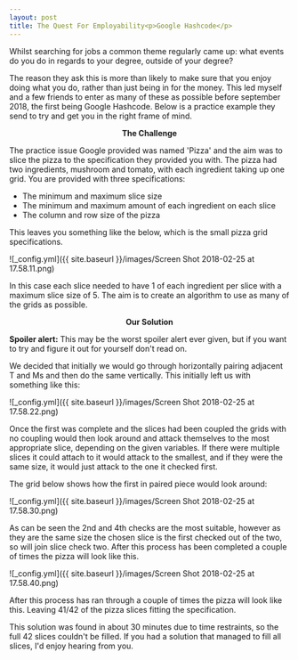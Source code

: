 ```yaml
---
layout: post
title: The Quest For Employability<p>Google Hashcode</p> 
---
```

Whilst searching for jobs a common theme regularly came up: what events do you do in regards to your degree, outside of your degree? 

The reason they ask this is more than likely to make sure that you enjoy doing what you do, rather than just being in for the money. This led myself and a few friends to enter as many of these as possible before september 2018, the first being Google Hashcode. Below is a practice example they send to try and get you in the right frame of mind.

<center><b>The Challenge </b></center> 

The practice issue Google provided was named 'Pizza' and the aim was to slice the pizza to the specification they provided you with. The pizza had two ingredients, mushroom and tomato, with each ingredient taking up one grid. You are provided with three specifications: 

<ul style="list-style-type:disc">
  <li>The minimum and maximum slice size</li>
  <li>The minimum and maximum amount of each ingredient on each slice</li>
  <li>The column and row size of the pizza</li>
</ul> 

This leaves you something like the below, which is the small pizza grid specifications. 

![_config.yml]({{ site.baseurl }}/images/Screen Shot 2018-02-25 at 17.58.11.png)

In this case each slice needed to have 1 of each ingredient per slice with a maximum slice size of 5. The aim is to create an algorithm to use as many of the grids as possible. 

<center><b>Our Solution</b></center> 

<b>Spoiler alert:</b> This may be the worst spoiler alert ever given, but if you want to try and figure it out for yourself don't read on. 

We decided that initially we would go through horizontally pairing adjacent T and Ms and then do the same vertically. This initially left us with something like this:

![_config.yml]({{ site.baseurl }}/images/Screen Shot 2018-02-25 at 17.58.22.png)

Once the first was complete and the slices had been coupled the grids with no coupling would then look around and attack themselves to the most appropriate slice, depending on the given variables. If there were multiple slices it could attach to it would attack to the smallest, and if they were the same size, it would just attack to the one it checked first. 

The grid below shows how the first in paired piece would look around:

![_config.yml]({{ site.baseurl }}/images/Screen Shot 2018-02-25 at 17.58.30.png)

As can be seen the 2nd and 4th checks are the most suitable, however as they are the same size the chosen slice is the first checked out of the two, so will join slice check two. After this process has been completed a couple of times the pizza will look like this. 

![_config.yml]({{ site.baseurl }}/images/Screen Shot 2018-02-25 at 17.58.40.png)

After this process has ran through a couple of times the pizza will look like this. Leaving 41/42 of the pizza slices fitting the specification.

This solution was found in about 30 minutes due to time restraints, so the full 42 slices couldn't be filled. If you had a solution that managed to fill all slices, I'd enjoy hearing from you. 

